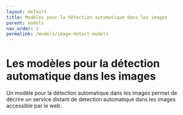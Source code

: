 ```yaml
---
layout: default
title: Modèles pour la détection automatique dans les images
parent: models
nav_order: 2
permalink: /models/image-detect-models
---
```



# Les modèles pour la détection automatique dans les images

Un modèle pour la détection automatique dans les images permet de décrire un service distant de detection automatique dans les images accessible par le web.
